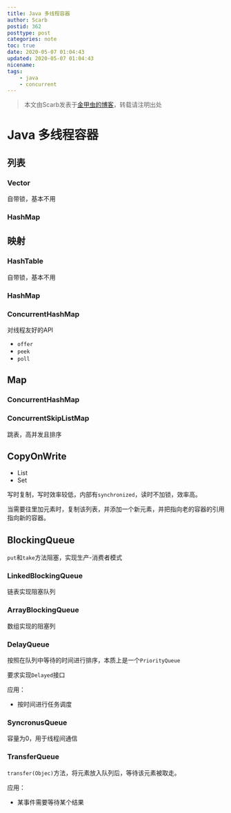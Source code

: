 ```yaml
---
title: Java 多线程容器
author: Scarb
postid: 362
posttype: post
categories: note
toc: true
date: 2020-05-07 01:04:43
updated: 2020-05-07 01:04:43
nicename:
tags:
    - java
    - concurrent
---
```


>本文由Scarb发表于[金甲虫的博客](http://47.106.131.90/blog)，转载请注明出处

# Java 多线程容器

## 列表

### Vector

自带锁，基本不用

### HashMap

## 映射

### HashTable

自带锁，基本不用

### HashMap

### ConcurrentHashMap

对线程友好的API

* `offer`
* `peek`
* `poll`

## Map

### ConcurrentHashMap

### ConcurrentSkipListMap

跳表，高并发且排序

## CopyOnWrite

* List
* Set

写时复制，写时效率较低，内部有`synchronized`，读时不加锁，效率高。

当需要往里加元素时，复制该列表，并添加一个新元素，并把指向老的容器的引用指向新的容器。

## BlockingQueue

`put`和`take`方法阻塞，实现生产-消费者模式

### LinkedBlockingQueue

链表实现阻塞队列

### ArrayBlockingQueue

数组实现的阻塞列

### DelayQueue

按照在队列中等待的时间进行排序，本质上是一个`PriorityQueue`

要求实现`Delayed`接口

应用：

* 按时间进行任务调度

### SyncronusQueue

容量为0，用于线程间通信

### TransferQueue

`transfer(Objec)`方法，将元素放入队列后，等待该元素被取走。

应用：

* 某事件需要等待某个结果
